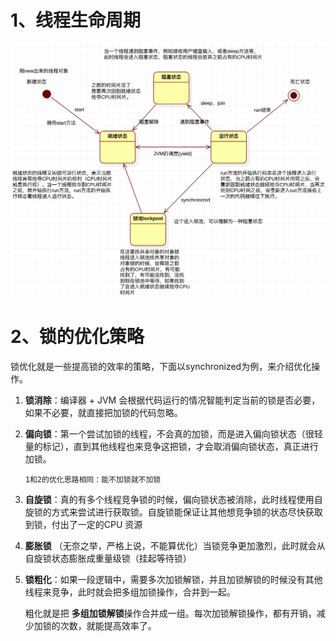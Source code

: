# 1、线程生命周期

![threadLifeCycle](https://raw.githubusercontent.com/YiENx1205/cloudimgs/main/notes/threadLifeCycle202203211430.png)



# 2、锁的优化策略

锁优化就是一些提高锁的效率的策略，下面以synchronized为例，来介绍优化操作。

1. **锁消除**：编译器 + JVM 会根据代码运行的情况智能判定当前的锁是否必要，如果不必要，就直接把加锁的代码忽略。

2. **偏向锁**：第一个尝试加锁的线程，不会真的加锁，而是进入偏向锁状态（很轻量的标记），直到其他线程也来竞争这把锁，才会取消偏向锁状态，真正进行加锁。

	`1和2的优化思路相同：能不加锁就不加锁`

3. **自旋锁**：真的有多个线程竞争锁的时候，偏向锁状态被消除，此时线程使用自旋锁的方式来尝试进行获取锁。自旋锁能保证让其他想竞争锁的状态尽快获取到锁，付出了一定的CPU 资源

4. **膨胀锁** （无奈之举，严格上说，不能算优化）当锁竞争更加激烈，此时就会从自旋锁状态膨胀成重量级锁（挂起等待锁）

5. **锁粗化**：如果一段逻辑中，需要多次加锁解锁，并且加锁解锁的时候没有其他线程来竞争，此时就会把多组加锁操作，合并到一起。

	粗化就是把 **多组加锁解锁**操作合并成一组。每次加锁解锁操作，都有开销，减少加锁的次数，就能提高效率了。

